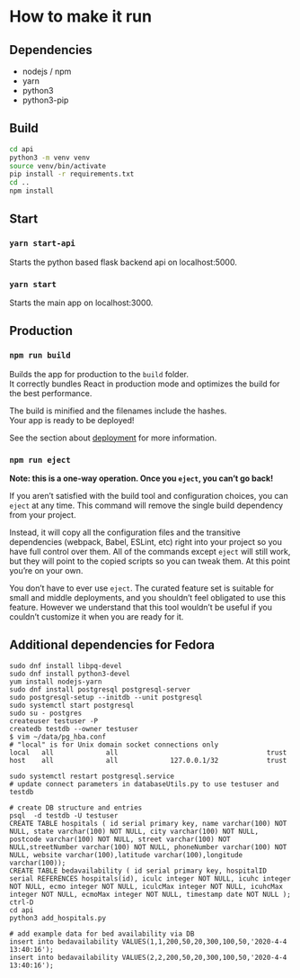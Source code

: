 # How to make it run

## Dependencies

* nodejs / npm
* yarn
* python3
* python3-pip

## Build

```bash
cd api
python3 -m venv venv
source venv/bin/activate
pip install -r requirements.txt
cd ..
npm install

```
## Start

### `yarn start-api`

Starts the python based flask backend api on localhost:5000.

### `yarn start`

Starts the main app on localhost:3000.

## Production

### `npm run build`

Builds the app for production to the `build` folder.<br />
It correctly bundles React in production mode and optimizes the build for the best performance.

The build is minified and the filenames include the hashes.<br />
Your app is ready to be deployed!

See the section about [deployment](https://facebook.github.io/create-react-app/docs/deployment) for more information.

### `npm run eject`

**Note: this is a one-way operation. Once you `eject`, you can’t go back!**

If you aren’t satisfied with the build tool and configuration choices, you can `eject` at any time. This command will remove the single build dependency from your project.

Instead, it will copy all the configuration files and the transitive dependencies (webpack, Babel, ESLint, etc) right into your project so you have full control over them. All of the commands except `eject` will still work, but they will point to the copied scripts so you can tweak them. At this point you’re on your own.

You don’t have to ever use `eject`. The curated feature set is suitable for small and middle deployments, and you shouldn’t feel obligated to use this feature. However we understand that this tool wouldn’t be useful if you couldn’t customize it when you are ready for it.

## Additional dependencies for Fedora
```
sudo dnf install libpq-devel
sudo dnf install python3-devel
yum install nodejs-yarn
sudo dnf install postgresql postgresql-server
sudo postgresql-setup --initdb --unit postgresql
sudo systemctl start postgresql  
sudo su - postgres
createuser testuser -P
createdb testdb --owner testuser
$ vim ~/data/pg_hba.conf
# "local" is for Unix domain socket connections only
local   all             all                                     trust
host    all             all             127.0.0.1/32            trust

sudo systemctl restart postgresql.service
# update connect parameters in databaseUtils.py to use testuser and testdb

# create DB structure and entries
psql  -d testdb -U testuser
CREATE TABLE hospitals ( id serial primary key, name varchar(100) NOT NULL, state varchar(100) NOT NULL, city varchar(100) NOT NULL, postcode varchar(100) NOT NULL, street varchar(100) NOT NULL,streetNumber varchar(100) NOT NULL, phoneNumber varchar(100) NOT NULL, website varchar(100),latitude varchar(100),longitude varchar(100));
CREATE TABLE bedavailability ( id serial primary key, hospitalID serial REFERENCES hospitals(id), iculc integer NOT NULL, icuhc integer NOT NULL, ecmo integer NOT NULL, iculcMax integer NOT NULL, icuhcMax integer NOT NULL, ecmoMax integer NOT NULL, timestamp date NOT NULL );
ctrl-D
cd api
python3 add_hospitals.py

# add example data for bed availability via DB 
insert into bedavailability VALUES(1,1,200,50,20,300,100,50,'2020-4-4 13:40:16');
insert into bedavailability VALUES(2,2,200,50,20,300,100,50,'2020-4-4 13:40:16');
```